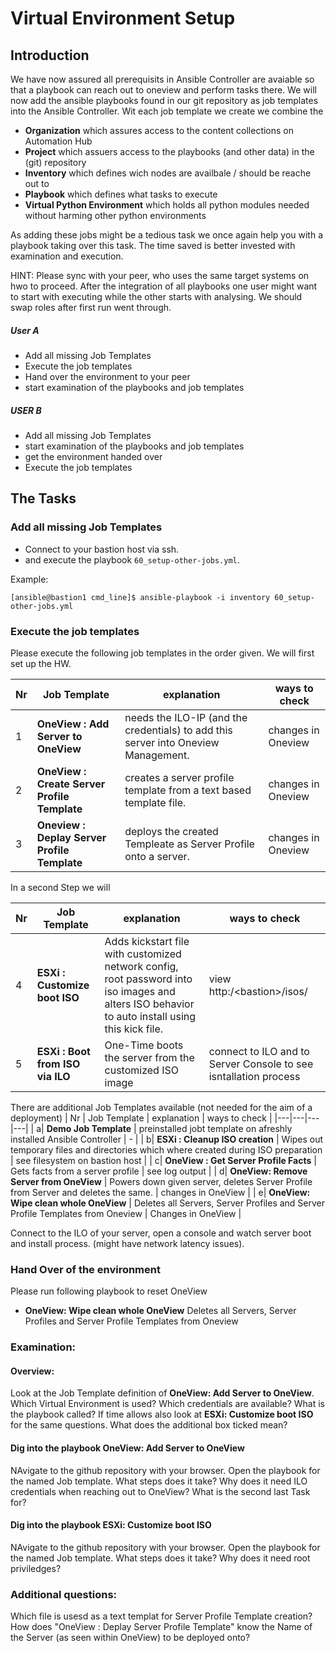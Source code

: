 # Virtual Environment Setup

## Introduction

We have now assured all prerequisits in Ansible Controller are avaiable so that a playbook can reach out to oneview and perform tasks there. We will now add the ansible playbooks found in our git repository as job templates into the Ansible Controller. Wit each job template we create we combine the
- **Organization** which assures access to the content collections on Automation Hub
- **Project** which assuers access to the playbooks (and other data) in the (git) repository
- **Inventory** which defines wich nodes are availbale / should be reache out to
- **Playbook** which defines what tasks to execute
- **Virtual Python Environment** which holds all python modules needed without harming other python environments

As adding these jobs might be a tedious task we once again help you with a playbook taking over this task. The time saved is better invested with examination and execution.

HINT: Please sync with your peer, who uses the same target systems on hwo to proceed. After the integration of all playbooks one user might want to start with executing while the other starts with analysing. We should swap roles after first run went through.

##### User A
- Add all missing Job Templates 
- Execute the job templates 
- Hand over the environment to your peer
- start examination of the playbooks and job templates

##### USER B
- Add all missing Job Templates 
- start examination of the playbooks and job templates
- get the environment handed over 
- Execute the job templates 

## The Tasks

### Add all missing Job Templates 
- Connect to your bastion host via ssh. 
- and execute the playbook `60_setup-other-jobs.yml`.

Example:
```
[ansible@bastion1 cmd_line]$ ansible-playbook -i inventory 60_setup-other-jobs.yml
```

### Execute the job templates
Please execute the following job templates in the order given. 
We will first set up the HW. 

| Nr | Job Template | explanation | ways to check |
|---|---|---|---|
| 1| **OneView : Add Server to OneView** | needs the ILO-IP (and the credentials) to add this server into Oneview Management. | changes in Oneview |
| 2| **OneView : Create Server Profile Template** | creates a server profile template from a text based template file. | changes in Oneview |
| 3| **Oneview : Deplay Server Profile Template** | deploys the created Templeate as Server Profile onto a server. | changes in Oneview |

In a second Step we will

| Nr | Job Template | explanation | ways to check |
|---|---|---|---|
| 4| **ESXi : Customize boot ISO** | Adds kickstart file with customized  network config, root password into iso images and alters ISO behavior to auto install using this kick file. | view http:/\<bastion>/isos/ |
| 5| **ESXi : Boot from ISO via ILO** | One-Time boots the server from the customized ISO image | connect to ILO and to Server Console to see isntallation process |

There are additional Job Templates available (not needed for the aim of a deployment)
| Nr | Job Template | explanation | ways to check |
|---|---|---|---|
| a| **Demo Job Template** |  preinstalled jobt template on  afreshly installed Ansible Controller | - |
| b| **ESXi : Cleanup ISO creation** |  Wipes out temporary files and directories which where created during ISO preparation | see filesystem on bastion host |
| c| **OneView : Get Server Profile Facts** |  Gets facts from a server profile | see log output |
| d| **OneView: Remove Server from OneView** |  Powers down given server, deletes Server Profile from Server and deletes the same. | changes in OneView |
| e| **OneView: Wipe clean whole OneView** |  Deletes all Servers, Server Profiles and Server Profile Templates from Oneview | Changes in OneView |

Connect to the ILO of your server, open a console and watch server boot and install process. (might have network latency issues).

### Hand Over of the environment
Please run following playbook to reset OneView 
* **OneView: Wipe clean whole OneView** Deletes all Servers, Server Profiles and Server Profile Templates from Oneview

### Examination:
#### Overview:
Look at the Job Template definition of **OneView: Add Server to OneView**. Which Virtual Environment is used? Which credentials are available? What is the playbook called?
If time allows also look at **ESXi: Customize boot ISO** for the same questions. What does the additional box ticked mean?

#### Dig into the playbook **OneView: Add Server to OneView**
NAvigate to the github repository with your browser. Open the playbook for the named Job template. What steps does it take? Why does it need ILO credentials when reaching out to OneView?  What is the second last Task for?

#### Dig into the playbook **ESXi: Customize boot ISO**
NAvigate to the github repository with your browser. Open the playbook for the named Job template. What steps does it take? Why does it need root priviledges? 

###  Additional questions:
Which file is usesd as a text templat for Server Profile Template creation?
How does "OneView : Deplay Server Profile Template" know the Name of the Server (as seen within OneView) to be deployed onto?

